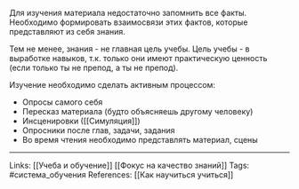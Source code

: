 Для изучения материала недостаточно запомнить все факты. Необходимо формировать взаимосвязи этих фактов, которые представляют из себя знания.

Тем не менее, знания - не главная цель учебы. Цель учебы - в выработке навыков, т.к. только они имеют практическую ценность (если только ты не препод, а ты не препод). 

Изучение необходимо сделать активным процессом: 
- Опросы самого себя
- Пересказ материала (будто объясняешь другому человеку)
- Инсценировки ([[Симуляция]])
- Опросники после глав, задачи, задания
- Во время чтения необходимо представлять материал, сцены

___
Links: [[Учеба и обучение]] [[Фокус на качество знаний]]
Tags: #система_обучения 
References: [[Как научиться учиться]]